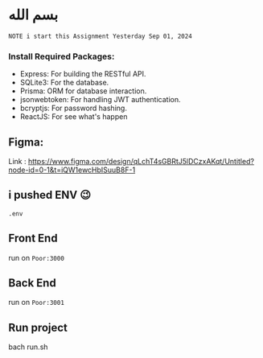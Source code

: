 #  بسم الله

`NOTE i start this Assignment Yesterday Sep 01, 2024`

### Install Required Packages:

- Express: For building the RESTful API.
- SQLite3: For the database.
- Prisma: ORM for database interaction.
- jsonwebtoken: For handling JWT authentication.
- bcryptjs: For password hashing.
- ReactJS: For see what's happen


## Figma:
Link : https://www.figma.com/design/qLchT4sGBRtJ5lDCzxAKqt/Untitled?node-id=0-1&t=iQW1ewcHbISuuB8F-1


## i pushed ENV 😉 
`.env`

## Front End
run on `Poor:3000`


## Back End
run on `Poor:3001`

## Run project
bach run.sh